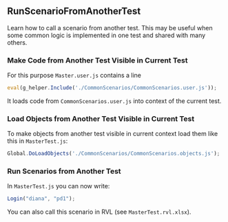 ## RunScenarioFromAnotherTest

Learn how to call a scenario from another test. This may be useful when some common logic is implemented in one test and shared with many others.

### Make Code from Another Test Visible in Current Test

For this purpose `Master.user.js` contains a line

```javascript
eval(g_helper.Include('./CommonScenarios/CommonScenarios.user.js'));
```

It loads code from `CommonScenarios.user.js` into context of the current test. 

### Load Objects from Another Test Visible in Current Test

To make objects from another test visible in current context load them like this in `MasterTest.js`:

```javascript
Global.DoLoadObjects('./CommonScenarios/CommonScenarios.objects.js');
```

### Run Scenarios from Another Test

In `MasterTest.js` you can now write:

```javascript
Login("diana", "pd1");
```

You can also call this scenario in RVL (see `MasterTest.rvl.xlsx`).
